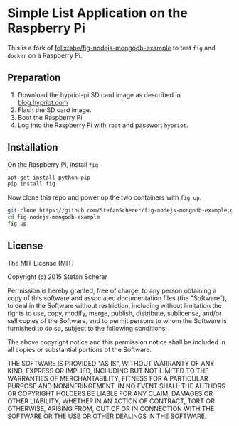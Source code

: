 # Simple List Application on the Raspberry Pi

This is a fork of [felixrabe/fig-nodejs-mongodb-example](https://github.com/felixrabe/fig-nodejs-mongodb-example) to test `fig` and `docker` on a Raspberry Pi.

## Preparation

1. Download the hypriot-pi SD card image as described in [blog.hypriot.com](http://blog.hypriot.com/kick-ass-raspberry-pi-2-having-a-forbidden-love-affair-with-docker-1-dot-4-1)
2. Flash the SD card image.
3. Boot the Raspberry Pi
4. Log into the Raspberry Pi with `root` and passwort `hypriot`.

## Installation

On the Raspberry Pi, install `fig`

```bash
apt-get install python-pip
pip install fig
```

Now clone this repo and power up the two containers with `fig up`.

```bash
git clone https://github.com/StefanScherer/fig-nodejs-mongodb-example.git
cd fig-nodejs-mongodb-example
fig up
```


License
-------

The MIT License (MIT)

Copyright (c) 2015 Stefan Scherer

Permission is hereby granted, free of charge, to any person obtaining a copy
of this software and associated documentation files (the "Software"), to deal
in the Software without restriction, including without limitation the rights
to use, copy, modify, merge, publish, distribute, sublicense, and/or sell
copies of the Software, and to permit persons to whom the Software is
furnished to do so, subject to the following conditions:

The above copyright notice and this permission notice shall be included in
all copies or substantial portions of the Software.

THE SOFTWARE IS PROVIDED "AS IS", WITHOUT WARRANTY OF ANY KIND, EXPRESS OR
IMPLIED, INCLUDING BUT NOT LIMITED TO THE WARRANTIES OF MERCHANTABILITY,
FITNESS FOR A PARTICULAR PURPOSE AND NONINFRINGEMENT. IN NO EVENT SHALL THE
AUTHORS OR COPYRIGHT HOLDERS BE LIABLE FOR ANY CLAIM, DAMAGES OR OTHER
LIABILITY, WHETHER IN AN ACTION OF CONTRACT, TORT OR OTHERWISE, ARISING FROM,
OUT OF OR IN CONNECTION WITH THE SOFTWARE OR THE USE OR OTHER DEALINGS IN
THE SOFTWARE.
